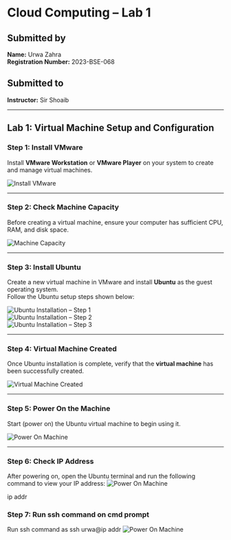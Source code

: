 # Cloud Computing – Lab 1

## Submitted by
**Name:** Urwa Zahra  
**Registration Number:** 2023-BSE-068  

## Submitted to
**Instructor:** Sir Shoaib  

---

## Lab 1: Virtual Machine Setup and Configuration

### Step 1: Install VMware
Install **VMware Workstation** or **VMware Player** on your system to create and manage virtual machines.

![Install VMware](images/install-vmware.png)

---

### Step 2: Check Machine Capacity
Before creating a virtual machine, ensure your computer has sufficient CPU, RAM, and disk space.

![Machine Capacity](images/machine-capacity.png)

---

### Step 3: Install Ubuntu
Create a new virtual machine in VMware and install **Ubuntu** as the guest operating system.  
Follow the Ubuntu setup steps shown below:

![Ubuntu Installation – Step 1](images/ubunto-install.png)  
![Ubuntu Installation – Step 2](ubunto-install-2.png)  
![Ubuntu Installation – Step 3](ubunto-install-3.png)

---

### Step 4: Virtual Machine Created
Once Ubuntu installation is complete, verify that the **virtual machine** has been successfully created.

![Virtual Machine Created](virtual-machine-created.png)

---

### Step 5: Power On the Machine
Start (power on) the Ubuntu virtual machine to begin using it.

![Power On Machine](images/power-on-machine.png)

---

### Step 6: Check IP Address
After powering on, open the Ubuntu terminal and run the following command to view your IP address:
![Power On Machine](images/ip-addr-command.png)

ip addr
### Step 7: Run ssh command on cmd prompt
Run ssh command as ssh urwa@ip addr
![Power On Machine](images/ssh-command-cmd.png)
